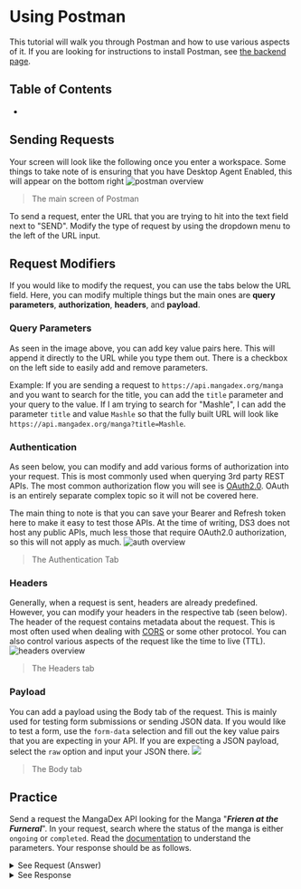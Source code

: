 # Using Postman
This tutorial will walk you through Postman and how to use various aspects of it. If you are looking for instructions to install Postman, see [the backend page](/backend).

## Table of Contents
- 

## Sending Requests
Your screen will look like the following once you enter a workspace. Some things to take note of is ensuring that you have Desktop Agent Enabled, this will appear on the bottom right 
![postman overview](https://cdn.discordapp.com/attachments/942218891952783421/1108228260329951322/image.png)
> The main screen of Postman

To send a request, enter the URL that you are trying to hit into the text field next to "SEND". Modify the type of request by using the dropdown menu to the left of the URL input.

## Request Modifiers
If you would like to modify the request, you can use the tabs below the URL field. Here, you can modify multiple things but the main ones are **query parameters**, **authorization**, **headers**, and **payload**. 

### Query Parameters
As seen in the image above, you can add key value pairs here. This will append it directly to the URL while you type them out. There is a checkbox on the left side to easily add and remove parameters. 

Example: If you are sending a request to `https://api.mangadex.org/manga` and you want to search for the title, you can add the `title` parameter and your query to the value. If I am trying to search for "Mashle", I can add the parameter `title` and value `Mashle` so that the fully built URL will look like `https://api.mangadex.org/manga?title=Mashle`.

### Authentication
As seen below, you can modify and add various forms of authorization into your request. This is most commonly used when querying 3rd party REST APIs. The most common authorization flow you will see is [OAuth2.0](https://oauth.net/2/). OAuth is an entirely separate complex topic so it will not be covered here. 

The main thing to note is that you can save your Bearer and Refresh token here to make it easy to test those APIs. At the time of writing, DS3 does not host any public APIs, much less those that require OAuth2.0 authorization, so this will not apply as much.
![auth overview](https://cdn.discordapp.com/attachments/942218891952783421/1108232549462970400/image.png)
> The Authentication Tab

### Headers
Generally, when a request is sent, headers are already predefined. However, you can modify your headers in the respective tab (seen below). The header of the request contains metadata about the request. This is most often used when dealing with [CORS](https://developer.mozilla.org/en-US/docs/Web/HTTP/CORS) or some other protocol. You can also control various aspects of the request like the time to live (TTL).
![headers overview](https://cdn.discordapp.com/attachments/942218891952783421/1108234749643870279/image.png)
> The Headers tab 

### Payload
You can add a payload using the Body tab of the request. This is mainly used for testing form submissions or sending JSON data. If you would like to test a form, use the `form-data` selection and fill out the key value pairs that you are expecting in your API. If you are expecting a JSON payload, select the `raw` option and input your JSON there.
![](https://cdn.discordapp.com/attachments/942218891952783421/1108235778322083970/image.png)
> The Body tab

## Practice
Send a request the MangaDex API looking for the Manga "***Frieren at the Furneral***". In your request, search where the status of the manga is either `ongoing` or `completed`. Read the [documentation](https://api.mangadex.org/docs/redoc.html#tag/Manga/operation/get-search-manga) to understand the parameters. Your response should be as follows.
<details>
<summary>See Request (Answer)</summary>
Full URL Param:
- `api.mangadex.org/manga?title=Frieren at the Funeral&status[]=ongoing&status[]=completed`
- Postman:
	- ![](https://cdn.discordapp.com/attachments/942218891952783421/1108242953522118656/image.png)
</details>
<details>
<summary>See Response</summary>
```json
{
    "result": "ok",
    "response": "collection",
    "data": [
        {
            "id": "b0b721ff-c388-4486-aa0f-c2b0bb321512",
            "type": "manga",
            "attributes": {
                "title": {
                    "en": "Sousou no Frieren"
                },
                "altTitles": [
                    {
                        "en": "Frieren at the Funeral"
                    },
                    {
                        "en": "Frieren: Beyond Journey’s End"
                    },
                    {
                        "ru": "Фрирен, провожающая в последний путь"
                    },
                    {
                        "ja": "葬送のフリーレン"
                    },
                    {
                        "zh-hk": "葬送的芙莉蓮"
                    },
                    {
                        "ko": "장송의 프리렌"
                    },
                    {
                        "th": "คำอธิษฐานในวันที่จากลา Frieren"
                    },
                    {
                        "el": "Φρίρεν: Πέρα από το Τέλος του Ταξιδιού"
                    },
                    {
                        "de": "Frieren: Nach dem Ende der Reise"
                    }
                ],
                "description": {
                    "el": "Έχοντας νικήσει τον βασιλιά των δαιμόνων, το ταξίδι μιας δεκαετίας φτάνει στο τέλος του και μια νέα εποχή ειρήνης ξεκινά. Η ζωή όμως συνεχίζεται, ειδικά για την Φρίρεν, πως ως ξωτικό έχει ακόμα αιώνες ζωής μπροστά της. Με τις δεκαετίες να περνάνε, η Φρίρεν έρχεται αντιμέτωπη με την μεταβλητότητα του κόσμου και την παροδικότητα των ανθρώπων. Μετά από μια τελευταία συνάντηση με όλη την παλιά της ομάδα, συνειδητοποιεί ότι ο χρόνος που πέρασε με τους φίλους της ήταν υπερβολικά σύντομος και ότι δεν θα έχει ποτέ την ευκαιρία να τους μάθει καλύτερα. Έρχοντας αντιμέτωπη με την αλήθεια αυτή, η Φρίρεν αποφασίζει να ξεκινήσει ένα ακόμα ταξίδι αλλά αυτή τη φορά έχοντας σκοπό να μάθει το τι σημαίνει να είσαι άνθρωπος.",
                    "en": "The adventure is over but life goes on for an elf mage just beginning to learn what living is all about. Elf mage Frieren and her courageous fellow adventurers have defeated the Demon King and brought peace to the land. With the great struggle over, they all go their separate ways to live a quiet life. But as an elf, Frieren, nearly immortal, will long outlive the rest of her former party. How will she come to terms with the mortality of her friends? How can she find fulfillment in her own life, and can she learn to understand what life means to the humans around her? Frieren begins a new journey to find the answer.",
                    "zh-hk": "在打倒了魔王的勇者一行人当中，魔法使芙莉莲是精灵，她和其他三人有不一样的地方。 生活在“之后”的世界里，她感受到了什么—— 留下来的人们所编织的葬送与祈祷又意味着什么—— 故事从“冒险的结束”开始。 这是讲述英雄们的活法的，后日谈奇幻作品！"
                },
                "isLocked": true,
                "links": {
                    "al": "118586",
                    "ap": "sousou-no-frieren",
                    "bw": "series/260459",
                    "kt": "56355",
                    "mu": "165944",
                    "amz": "https://www.amazon.co.jp/dp/4098501805",
                    "ebj": "https://ebookjapan.yahoo.co.jp/books/601441/",
                    "mal": "126287",
                    "raw": "https://www.sunday-webry.com/detail.php?title_id=1093",
                    "engtl": "https://www.viz.com/frieren-beyond-journeys-end"
                },
                "originalLanguage": "ja",
                "lastVolume": "",
                "lastChapter": "",
                "publicationDemographic": "shounen",
                "status": "ongoing",
                "year": 2020,
                "contentRating": "safe",
                "tags": [
                    {
                        "id": "0a39b5a1-b235-4886-a747-1d05d216532d",
                        "type": "tag",
                        "attributes": {
                            "name": {
                                "en": "Award Winning"
                            },
                            "description": {},
                            "group": "format",
                            "version": 1
                        },
                        "relationships": []
                    },
                    {
                        "id": "36fd93ea-e8b8-445e-b836-358f02b3d33d",
                        "type": "tag",
                        "attributes": {
                            "name": {
                                "en": "Monsters"
                            },
                            "description": {},
                            "group": "theme",
                            "version": 1
                        },
                        "relationships": []
                    },
                    {
                        "id": "39730448-9a5f-48a2-85b0-a70db87b1233",
                        "type": "tag",
                        "attributes": {
                            "name": {
                                "en": "Demons"
                            },
                            "description": {},
                            "group": "theme",
                            "version": 1
                        },
                        "relationships": []
                    },
                    {
                        "id": "87cc87cd-a395-47af-b27a-93258283bbc6",
                        "type": "tag",
                        "attributes": {
                            "name": {
                                "en": "Adventure"
                            },
                            "description": {},
                            "group": "genre",
                            "version": 1
                        },
                        "relationships": []
                    },
                    {
                        "id": "a1f53773-c69a-4ce5-8cab-fffcd90b1565",
                        "type": "tag",
                        "attributes": {
                            "name": {
                                "en": "Magic"
                            },
                            "description": {},
                            "group": "theme",
                            "version": 1
                        },
                        "relationships": []
                    },
                    {
                        "id": "b9af3a63-f058-46de-a9a0-e0c13906197a",
                        "type": "tag",
                        "attributes": {
                            "name": {
                                "en": "Drama"
                            },
                            "description": {},
                            "group": "genre",
                            "version": 1
                        },
                        "relationships": []
                    },
                    {
                        "id": "cdc58593-87dd-415e-bbc0-2ec27bf404cc",
                        "type": "tag",
                        "attributes": {
                            "name": {
                                "en": "Fantasy"
                            },
                            "description": {},
                            "group": "genre",
                            "version": 1
                        },
                        "relationships": []
                    },
                    {
                        "id": "e5301a23-ebd9-49dd-a0cb-2add944c7fe9",
                        "type": "tag",
                        "attributes": {
                            "name": {
                                "en": "Slice of Life"
                            },
                            "description": {},
                            "group": "genre",
                            "version": 1
                        },
                        "relationships": []
                    }
                ],
                "state": "published",
                "chapterNumbersResetOnNewVolume": false,
                "createdAt": "2020-06-30T04:20:01+00:00",
                "updatedAt": "2023-04-10T00:22:40+00:00",
                "version": 56,
                "availableTranslatedLanguages": [
                    "pt-br",
                    "tr",
                    "id",
                    "ru",
                    "en",
                    "it",
                    "th",
                    "el",
                    "fr"
                ],
                "latestUploadedChapter": "518a1044-66b4-448b-bb01-c13a1c8e18b4"
            },
            "relationships": [
                {
                    "id": "b3136811-9761-4606-93cf-583a00dde5e9",
                    "type": "author"
                },
                {
                    "id": "ff98c5c0-daca-4c97-8c3d-1e2b98d04d9b",
                    "type": "artist"
                },
                {
                    "id": "080ed04d-f5b7-4f61-9736-5faa712043a0",
                    "type": "cover_art"
                }
            ]
        },
        {
            "id": "b08e557d-255e-49d6-8b0b-2376fe84d461",
            "type": "manga",
            "attributes": {
                "title": {
                    "en": "Marrying the Woman I Met At My Ex-Husband's Funeral"
                },
                "altTitles": [
                    {
                        "ja-ro": "Motoo no Sōshiki de Deatta Onna to Kekkon suru Hanashi"
                    },
                    {
                        "ja": "元夫の葬式で出会った女と結婚する話"
                    }
                ],
                "description": {},
                "isLocked": false,
                "links": {
                    "raw": "https://www.pixiv.net/en/artworks/86161148"
                },
                "originalLanguage": "ja",
                "lastVolume": "",
                "lastChapter": "",
                "publicationDemographic": null,
                "status": "completed",
                "year": null,
                "contentRating": "safe",
                "tags": [
                    {
                        "id": "0234a31e-a729-4e28-9d6a-3f87c4966b9e",
                        "type": "tag",
                        "attributes": {
                            "name": {
                                "en": "Oneshot"
                            },
                            "description": {},
                            "group": "format",
                            "version": 1
                        },
                        "relationships": []
                    },
                    {
                        "id": "a3c67850-4684-404e-9b7f-c69850ee5da6",
                        "type": "tag",
                        "attributes": {
                            "name": {
                                "en": "Girls' Love"
                            },
                            "description": {},
                            "group": "genre",
                            "version": 1
                        },
                        "relationships": []
                    },
                    {
                        "id": "e197df38-d0e7-43b5-9b09-2842d0c326dd",
                        "type": "tag",
                        "attributes": {
                            "name": {
                                "en": "Web Comic"
                            },
                            "description": {},
                            "group": "format",
                            "version": 1
                        },
                        "relationships": []
                    },
                    {
                        "id": "f8f62932-27da-4fe4-8ee1-6779a8c5edba",
                        "type": "tag",
                        "attributes": {
                            "name": {
                                "en": "Tragedy"
                            },
                            "description": {},
                            "group": "genre",
                            "version": 1
                        },
                        "relationships": []
                    }
                ],
                "state": "published",
                "chapterNumbersResetOnNewVolume": false,
                "createdAt": "2020-12-30T00:00:59+00:00",
                "updatedAt": "2022-01-28T06:21:37+00:00",
                "version": 3,
                "availableTranslatedLanguages": [
                    "en",
                    "vi"
                ],
                "latestUploadedChapter": "b1c65994-517b-4ada-a1e1-d52ed8171aa5"
            },
            "relationships": [
                {
                    "id": "84db4a49-2112-47b1-a5f5-8eb91ca370a4",
                    "type": "author"
                },
                {
                    "id": "84db4a49-2112-47b1-a5f5-8eb91ca370a4",
                    "type": "artist"
                },
                {
                    "id": "8c14d419-c107-4f5b-b8e2-2358ff66e02b",
                    "type": "cover_art"
                }
            ]
        }
    ],
    "limit": 10,
    "offset": 0,
    "total": 2
}
```
<details>